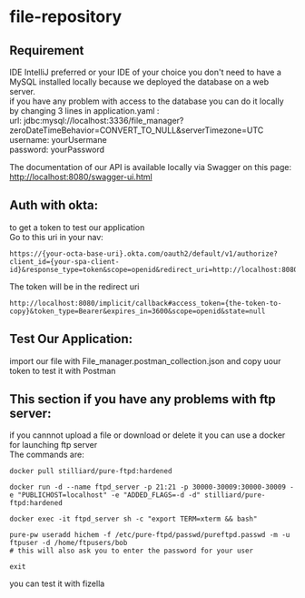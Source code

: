 # file-repository

## Requirement 
IDE IntelliJ preferred or your IDE of your choice
you don't need to have a MySQL installed locally because we deployed the database on a web server. <br />
if you have any problem with access to the database you can do it locally <br />
by changing 3 lines in application.yaml :<br />
    url: jdbc:mysql://localhost:3336/file_manager?zeroDateTimeBehavior=CONVERT_TO_NULL&serverTimezone=UTC <br />
    username: yourUsermane <br />
    password: yourPassword <br />
    
The documentation of our API is available locally via Swagger on this page: [http://localhost:8080/swagger-ui.html](http://localhost:8080/swagger-ui.html)
## Auth with okta:
to get a token to test our application <br/>
Go to this uri in your nav:
```
https://{your-octa-base-uri}.okta.com/oauth2/default/v1/authorize?client_id={your-spa-client-id}&response_type=token&scope=openid&redirect_uri=http://localhost:8080/implicit/callback&state=null&nonce=foo

```
The token will be in the redirect uri <br/>
```
http://localhost:8080/implicit/callback#access_token={the-token-to-copy}&token_type=Bearer&expires_in=3600&scope=openid&state=null
```
## Test Our Application:
import our file with File_manager.postman_collection.json and copy uour token to test it with Postman <br/>
## This section if you have any problems with ftp server: 
if you cannnot upload a file or download or delete it you can use a docker for launching ftp server <br /> 
The commands are:
```
docker pull stilliard/pure-ftpd:hardened

docker run -d --name ftpd_server -p 21:21 -p 30000-30009:30000-30009 -e "PUBLICHOST=localhost" -e "ADDED_FLAGS=-d -d" stilliard/pure-ftpd:hardened

docker exec -it ftpd_server sh -c "export TERM=xterm && bash"

pure-pw useradd hichem -f /etc/pure-ftpd/passwd/pureftpd.passwd -m -u ftpuser -d /home/ftpusers/bob
# this will also ask you to enter the password for your user

exit
```
you can test it with fizella 
